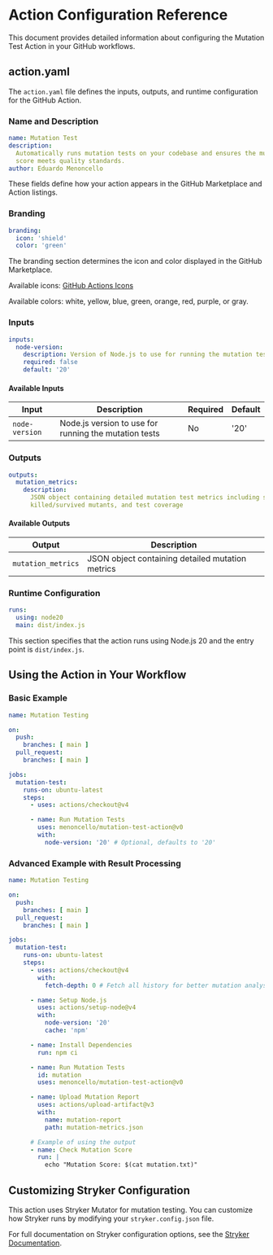 # Action Configuration Reference

This document provides detailed information about configuring the Mutation Test
Action in your GitHub workflows.

## action.yaml

The `action.yaml` file defines the inputs, outputs, and runtime configuration
for the GitHub Action.

### Name and Description

```yaml
name: Mutation Test
description:
  Automatically runs mutation tests on your codebase and ensures the mutation
  score meets quality standards.
author: Eduardo Menoncello
```

These fields define how your action appears in the GitHub Marketplace and Action
listings.

### Branding

```yaml
branding:
  icon: 'shield'
  color: 'green'
```

The branding section determines the icon and color displayed in the GitHub
Marketplace.

Available icons:
[GitHub Actions Icons](https://docs.github.com/en/actions/creating-actions/metadata-syntax-for-github-actions#brandingicon)

Available colors: white, yellow, blue, green, orange, red, purple, or gray.

### Inputs

```yaml
inputs:
  node-version:
    description: Version of Node.js to use for running the mutation tests
    required: false
    default: '20'
```

#### Available Inputs

| Input          | Description                                           | Required | Default |
|----------------|-------------------------------------------------------|----------|---------|
| `node-version` | Node.js version to use for running the mutation tests | No       | '20'    |

### Outputs

```yaml
outputs:
  mutation_metrics:
    description:
      JSON object containing detailed mutation test metrics including score,
      killed/survived mutants, and test coverage
```

#### Available Outputs

| Output             | Description                                      |
|--------------------|--------------------------------------------------|
| `mutation_metrics` | JSON object containing detailed mutation metrics |

### Runtime Configuration

```yaml
runs:
  using: node20
  main: dist/index.js
```

This section specifies that the action runs using Node.js 20 and the entry point
is `dist/index.js`.

## Using the Action in Your Workflow

### Basic Example

```yaml
name: Mutation Testing

on:
  push:
    branches: [ main ]
  pull_request:
    branches: [ main ]

jobs:
  mutation-test:
    runs-on: ubuntu-latest
    steps:
      - uses: actions/checkout@v4

      - name: Run Mutation Tests
        uses: menoncello/mutation-test-action@v0
        with:
          node-version: '20' # Optional, defaults to '20'
```

### Advanced Example with Result Processing

```yaml
name: Mutation Testing

on:
  push:
    branches: [ main ]
  pull_request:
    branches: [ main ]

jobs:
  mutation-test:
    runs-on: ubuntu-latest
    steps:
      - uses: actions/checkout@v4
        with:
          fetch-depth: 0 # Fetch all history for better mutation analysis

      - name: Setup Node.js
        uses: actions/setup-node@v4
        with:
          node-version: '20'
          cache: 'npm'

      - name: Install Dependencies
        run: npm ci

      - name: Run Mutation Tests
        id: mutation
        uses: menoncello/mutation-test-action@v0

      - name: Upload Mutation Report
        uses: actions/upload-artifact@v3
        with:
          name: mutation-report
          path: mutation-metrics.json

      # Example of using the output
      - name: Check Mutation Score
        run: |
          echo "Mutation Score: $(cat mutation.txt)"
```

## Customizing Stryker Configuration

This action uses Stryker Mutator for mutation testing. You can customize how
Stryker runs by modifying your `stryker.config.json` file.

For full documentation on Stryker configuration options, see the
[Stryker Documentation](https://stryker-mutator.io/docs/stryker-js/configuration/).
